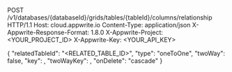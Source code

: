 POST /v1/databases/{databaseId}/grids/tables/{tableId}/columns/relationship HTTP/1.1
Host: cloud.appwrite.io
Content-Type: application/json
X-Appwrite-Response-Format: 1.8.0
X-Appwrite-Project: <YOUR_PROJECT_ID>
X-Appwrite-Key: <YOUR_API_KEY>

{
  "relatedTableId": "<RELATED_TABLE_ID>",
  "type": "oneToOne",
  "twoWay": false,
  "key": ,
  "twoWayKey": ,
  "onDelete": "cascade"
}
